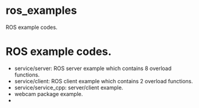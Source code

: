 # ros_examples

ROS example codes.

# ROS example codes.

* service/server: ROS server example which contains 8 overload functions.
* service/client: ROS client example which contains 2 overload functions.
* service/service_cpp: server/client example.
* webcam package example.
*